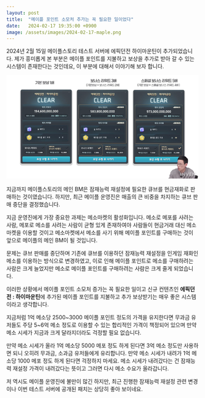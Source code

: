```yaml
---
layout: post
title:  "메이플 포인트 소모처 추가는 꼭 필요한 일이었다"
date:   2024-02-17 19:35:00 +0900
image: /assets/images/2024-02-17-maple.png
---
```

2024년 2월 15일 메이플스토리 테스트 서버에 에픽던전 하이마운틴이 추가되었습니다. 제가 흥미롭게 본 부분은 메이플 포인트를 지불하고 보상을 추가로 받아 갈 수 있는 시스템이 존재한다는 것인데요, 이 부분에 대해서 이야기해 보자 합니다.

<!--more-->

![에픽던전 보상 수령](/assets/images/2024-02-17-maple.png)

지금까지 메이플스토리의 메인 BM은 잠재능력 재설정에 필요한 큐브를 현금재화로 판매하는 것이였습니다. 하지만, 최근 메이플 운영진은 매출의 큰 비중을 차지하는 큐브 판매 중단을 결정했습니다.

지금 운영진에게 가장 중요한 과제는 메소마켓의 활성화입니다. 메소로 메포를 사려는 사람, 메포로 메소를 사려는 사람이 균형 있게 존재하여야 사람들이 현금거래 대신 메소마켓을 이용할 것이고 
메소마켓에서 메소를 사기 위해 메이플 포인트를 구매하는 것이 앞으로 메이플의 메인 BM이 될 것입니다.

문제는 큐브 판매를 중단하며 기존에 큐브를 이용하던 잠재능력 재설정을 인게임 재화인 메소를 이용하는 방식으로 변경하였고, 
이로 인해 메이플 포인트로 메소를 구매하려는 사람은 크게 늘었지만 메소로 메이플 포인트를 구매하려는 사람은 크게 줄게 되었습니다.

이러한 상황에서 메이플 포인트 소모처 증가는 꼭 필요한 일이고 신규 컨텐츠인 **에픽던전 : 하이마운틴**에 추가된 메이플 포인트를 지불하고 추가 보상받기는 매우 좋은 시스템이라고 생각합니다.

지금처럼 1억 메소당 2500~3000 메이플 포인트 정도의 가격을 유지한다면 무과금 유저들도 주당 5~6억 메소 정도로 이용할 수 있는 합리적인 가격이 책정되어 있으며 만약 메소 시세가 지금과 크게 달라지더라도 걱정할 필요 없습니다.

만약 메소 시세가 올라 1억 메소당 5000 메포 정도 하게 된다면 3억 메소 정도만 사용하면 되니 오히려 무과금, 소과금 유저들에게 유리합니다. 
만약 메소 시세가 내려가 1억 메소당 1000 메포 정도 하게 된다면 걱정하지 마세요. 메소 시세가 내려갔다는 건 잠재능력 재설정 가격이 내려갔다는 뜻이고 그러면 다시 메소 수요가 올라갑니다.

저 역시도 메이플 운영진에 불만이 많긴 하지만, 최근 진행한 잠재능력 재설정 관련 변경이나 이번 테스트 서버에 공개된 패치는 상당히 좋아 보이네요.